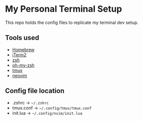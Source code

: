 # My Personal Terminal Setup
This repo holds the config files to replicate my terminal dev setup.

## Tools used
- [Homebrew](https://brew.sh/)
- [iTerm2](https://iterm2.com/)
- [zsh](https://www.zsh.org/)
- [oh-my-zsh](https://ohmyz.sh/)
- [tmux](https://github.com/tmux/tmux/wiki)
- [neovim](https://neovim.io/)

## Config file location
- .zshrc -> `~/.zshrc`
- tmux.conf -> `~/.config/tmux/tmux.conf`
- init.lua -> `~/.config/nvim/init.lua`
